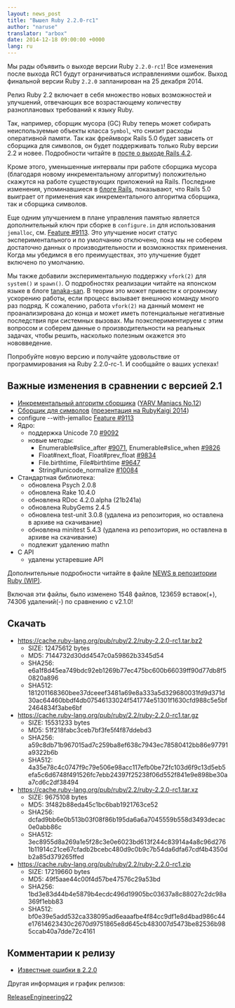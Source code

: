 ```yaml
---
layout: news_post
title: "Вышел Ruby 2.2.0-rc1"
author: "naruse"
translator: "arbox"
date: 2014-12-18 09:00:00 +0000
lang: ru
---
```


Мы рады объявить о выходе версии Ruby `2.2.0-rc1`!
Все изменения после выхода RC1 будут ограничиваться исправлениями ошибок.
Выход финальной версии Ruby `2.2.0` запланирован на 25 декабря 2014.

Релиз Ruby 2.2 включает в себя множество новых возможностей и улучшений,
отвечающих все возрастающему количеству разноплановых требований к языку Ruby.

Так, например, сборщик мусора (GC) Ruby теперь может собирать неиспользуемые
объекты класса `Symbol`, что снизит расходы оперативной памяти. Так как
фреймворк Rails 5.0 будет зависеть от сборщика для символов, он будет
поддерживать только Ruby версии 2.2 и новее. Подробности читайте в
[посте о выходе Rails 4.2](http://weblog.rubyonrails.org/2014/12/19/Rails-4-2-final/).

Кроме этого, уменьшенные интервалы при работе сборщика мусора (благодаря новому
инкрементальному алгоритму) положительно скажутся на работе существующих
приложений на Rails. Последние изменения, упоминавшиеся в
[блоге Rails](http://weblog.rubyonrails.org/2014/12/19/Rails-4-2-final/),
показывают, что Rails 5.0 выиграет от применения как инкрементального
алгоритма сборщика, так и сборщика символов.

Еще одним улучшением в плане управления памятью является дополнительный ключ
при сборке в `configure.in` для использования `jemalloc`, см.
[Feature #9113](https://bugs.ruby-lang.org/issues/9113).
Это улучшение носит статус экспериментального и по умолчанию отключено, пока мы
не соберем достаточно данных о производительности и возможностях применения.
Когда мы убедимся в его преимуществах, это улучшение будет включено по умолчанию.

Мы также добавили экспериментальную поддержку `vfork(2)` для `system()` и `spawn()`.
О подробностях реализации читайте на японском языке в блоге
[tanaka-san](http://www.a-k-r.org/d/2014-09.html#a2014_09_06).
В теории это может привести к огромному ускорению работы, если процесс вызывает
внешнюю команду много раз подряд. К сожалению, работа `vfork(2)` на данный
момент не проанализирована до конца и может иметь потенциальные негативные
последствия при системных вызовах. Мы поэкспериментируем с этим вопросом и
соберем данные о производительности на реальных задачах, чтобы решить, насколько
полезным окажется это нововведение.

Попробуйте новую версию и получайте удовольствие от программирования на Ruby
2.2.0-rc-1. И сообщайте о ваших успехах!

## Важные изменения в сравнении с версией 2.1

* [Инкрементальный алгоритм сборщика](https://bugs.ruby-lang.org/issues/10137)
  ([YARV Maniacs No.12](http://magazine.rubyist.net/?0048-YARVManiacs))
* [Сборщик для символов](https://bugs.ruby-lang.org/issues/9634)
  ([презентация на RubyKaigi 2014](http://www.slideshare.net/authorNari/symbol-gc))
* configure --with-jemalloc
  [Feature #9113](https://bugs.ruby-lang.org/issues/9113)
* Ядро:
  * поддержка Unicode 7.0 [#9092](https://bugs.ruby-lang.org/issues/9092)
  * новые методы:
    * Enumerable#slice_after [#9071](https://bugs.ruby-lang.org/issues/9071),
      Enumerable#slice_when [#9826](https://bugs.ruby-lang.org/issues/9826)
    * Float#next_float, Float#prev_float
      [#9834](https://bugs.ruby-lang.org/issues/9834)
    * File.birthtime, File#birthtime
      [#9647](https://bugs.ruby-lang.org/issues/9647)
    * String#unicode_normalize [#10084](https://bugs.ruby-lang.org/issues/10084)
* Стандартная библиотека:
  * обновлена Psych 2.0.8
  * обновлена Rake 10.4.0
  * обновлена RDoc 4.2.0.alpha (21b241a)
  * обновлена RubyGems 2.4.5
  * обновлена test-unit 3.0.8 (удалена из репозитория, но оставлена в архиве
    на скачивание)
  * обновлена minitest 5.4.3 (удалена из репозитория, но оставлена в архиве
    на скачивание)
  * подлежит удалению mathn
* C API
  * удалены устаревшие API

Дополнительные подробности читайте в файле
[NEWS в репозитории Ruby (WIP)](https://github.com/ruby/ruby/blob/v2_2_0_rc1/NEWS).

Включая эти файлы, было изменено 1548 файлов, 123659 вставок(+), 74306
удалений(-) по сравнению с v2.1.0!

## Скачать

* <https://cache.ruby-lang.org/pub/ruby/2.2/ruby-2.2.0-rc1.tar.bz2>
  * SIZE:   12475612 bytes
  * MD5:    7144732d30dd4547c0a59862b3345d54
  * SHA256: e6a1f8d45ea749bdc92eb1269b77ec475bc600b66039ff90d77db8f50820a896
  * SHA512: 181201168360bee37dceeef3481a69e8a333a5d329680031fd9d371d30ac64460bbdf4db07546133024f541774e51301f1630cfd988c5e5bf2464834f3abe6bf
* <https://cache.ruby-lang.org/pub/ruby/2.2/ruby-2.2.0-rc1.tar.gz>
  * SIZE:   15531233 bytes
  * MD5:    51f218fabc3ceb7bf3fe5f4f87ddebd3
  * SHA256: a59c8db71b967015ad7c259ba8ef638c7943ec78580412bb86e97791a9322b6b
  * SHA512: 4a35e78c4c0747f9c79e506e98acc117efb0be72fc103d6f9c13d5eb5efa5c6d6748f491526fc7ebb24397f25238f06d552f841e9e898be30aa7cd6c2df38494
* <https://cache.ruby-lang.org/pub/ruby/2.2/ruby-2.2.0-rc1.tar.xz>
  * SIZE:   9675108 bytes
  * MD5:    3f482b88eda45c1bc6bab1921763ce52
  * SHA256: dcfad9bb6e0b513b03f08f86b195da6a6a7045559b558d3493decac0e0abb86c
  * SHA512: 3ec8955d8a269a1e5f28c3e0e6023bd613f244c83914a4a8c96d2761b11914c21ce67cfadb2bcebc480d9c0b9c7b54da6dfa67cdf4b4350db2a85d379265ffed
* <https://cache.ruby-lang.org/pub/ruby/2.2/ruby-2.2.0-rc1.zip>
  * SIZE:   17219660 bytes
  * MD5:    49f5aae44c00f4d57be47576c29a53bd
  * SHA256: 1bd3e83d44b4e5879b4ecdc496d19905bc03637a8c88027c2dc98a369f1ebb83
  * SHA512: bf0e39e5add532ca338095ad6eaaafbe4f84cc9df1e8d4bad986c44e17614623430c2670d9751865e8d645cb483007d5473be82536b985ccab40a7dde72c4161

## Комментарии к релизу

* [Известные ошибки в 2.2.0](http://bugs.ruby-lang.org/projects/ruby-trunk/issues?query_id=115)

Другая информация и график релизов:

[ReleaseEngineering22](http://bugs.ruby-lang.org/projects/ruby-trunk/wiki/ReleaseEngineering22)
